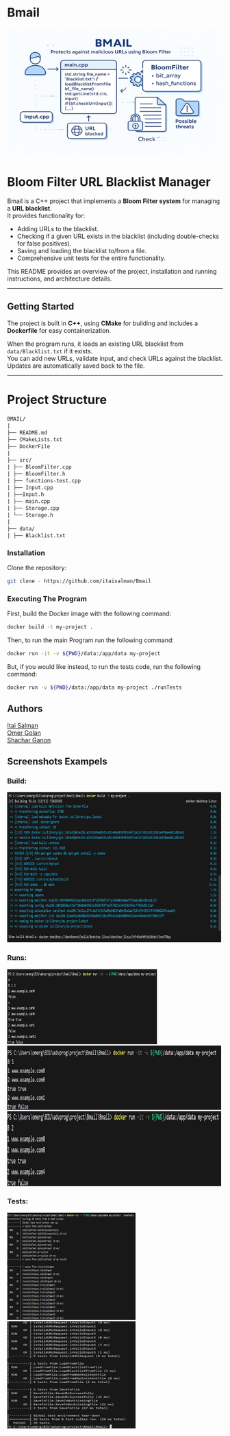 # Bmail

<img src="photos/Intro.jpg" alt="build" width="600" height="300"/>

# Bloom Filter URL Blacklist Manager

Bmail is a C++ project that implements a **Bloom Filter system** for managing a **URL blacklist**.  
It provides functionality for:

- Adding URLs to the blacklist.
- Checking if a given URL exists in the blacklist (including double-checks for false positives).
- Saving and loading the blacklist to/from a file.
- Comprehensive unit tests for the entire functionality.

This README provides an overview of the project, installation and running instructions, and architecture details.

---

## Getting Started

The project is built in **C++**, using **CMake** for building and includes a **Dockerfile** for easy containerization.

When the program runs, it loads an existing URL blacklist from `data/Blacklist.txt` if it exists.  
You can add new URLs, validate input, and check URLs against the blacklist.  
Updates are automatically saved back to the file.

---

# Project Structure

```text
BMAIL/
|
├── README.md
├── CMakeLists.txt
├── DockerFile
|
├── src/
| ├── BloomFilter.cpp
| ├── BloomFilter.h
| ├── functions-test.cpp
| ├── Input.cpp
| ├──Input.h
| ├── main.cpp
| ├── Storage.cpp
| └── Storage.h
|
├── data/
| ├── Blacklist.txt
```

### Installation

Clone the repository:

```bash
git clone - https://github.com/itaisalman/Bmail
```

### Executing The Program

First, build the Docker image with the following command:

```bash
docker build -t my-project .
```

Then, to run the main Program run the following command:

```bash
docker run -it -v ${PWD}/data:/app/data my-project
```

But, if you would like instead, to run the tests code, run the following command:

```bash
docker run -v ${PWD}/data:/app/data my-project ./runTests
```

## Authors

[Itai Salman](https://github.com/itaisalman)  
[Omer Golan](https://github.com/Omergolan11)  
[Shachar Ganon](https://github.com/ShacharGanon)

## Screenshots Exampels

### Build:

<img src="photos/build.jpg" alt="build" width="500" height="350"/>

### Runs:

<img src="photos/run1.jpg" alt="build" width="350" height="175"/>

<img src="photos/run2.jpg" alt="build" width="500" height="150"/>

<img src="photos/run3.jpg" alt="build" width="500" height="175"/>

### Tests:

<img src="photos/tests1.jpg" alt="build" width="300" height="250"/>

<img src="photos/tests2.jpg" alt="build" width="300" height="250"/>

